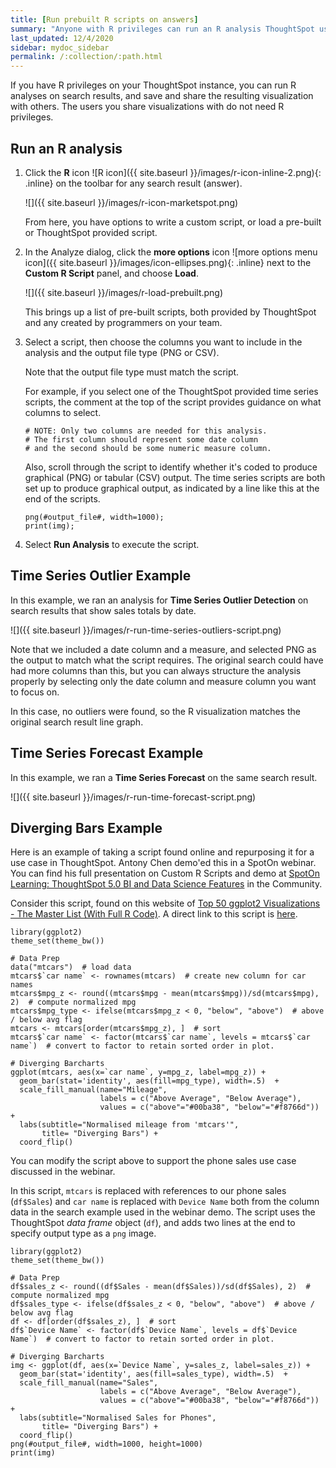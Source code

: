 ```yaml
---
title: [Run prebuilt R scripts on answers]
summary: "Anyone with R privileges can run an R analysis ThoughtSpot using provided scripts, you don't need to be an expert. "
last_updated: 12/4/2020
sidebar: mydoc_sidebar
permalink: /:collection/:path.html
---
```


If you have R privileges on your ThoughtSpot instance, you can run R analyses on
search results, and save and share the resulting visualization with others. The
users you share visualizations with do not need R privileges.

## Run an R analysis

1.  Click the **R** icon ![R icon]({{ site.baseurl }}/images/r-icon-inline-2.png){: .inline}
on the toolbar for any search result (answer).

    ![]({{ site.baseurl }}/images/r-icon-marketspot.png)

    From here, you have options to write a custom script, or load a pre-built or
    ThoughtSpot provided script.

2. In the Analyze dialog, click the **more options** icon ![more options menu icon]({{ site.baseurl }}/images/icon-ellipses.png){: .inline} next to the **Custom R Script** panel, and choose **Load**.

    ![]({{ site.baseurl }}/images/r-load-prebuilt.png)

    This brings up a list of pre-built scripts, both provided by ThoughtSpot and any created by programmers on your team.

4. Select a script, then choose the columns you want to include in the analysis and the output file type (PNG or CSV).

    Note that the output file type must match the script.

    For example, if you select one of the ThoughtSpot provided time series
    scripts, the comment at the top of the script provides guidance on what
    columns to select.

    ```
    # NOTE: Only two columns are needed for this analysis.
    # The first column should represent some date column
    # and the second should be some numeric measure column.
    ```

    Also, scroll through the script to identify whether it's coded to produce
    graphical (PNG) or tabular (CSV) output. The time series scripts are both set up
    to produce graphical output, as indicated by a line like this at the end of the
    scripts.

    ```
    png(#output_file#, width=1000);
    print(img);
    ```

5. Select **Run Analysis** to execute the script.

## Time Series Outlier Example

In this example, we ran an analysis for **Time Series Outlier Detection** on
search results that show sales totals by date.

![]({{ site.baseurl }}/images/r-run-time-series-outliers-script.png)

Note that we included a date column and a measure, and selected PNG as the
output to match what the script requires. The original search could have had
more columns than this, but you can always structure the analysis properly
by selecting only the date column and measure column you want to focus on.

In this case, no outliers were found, so the R visualization matches the
original search result line graph.

## Time Series Forecast Example

In this example, we ran a **Time Series Forecast** on the same search result.

![]({{ site.baseurl }}/images/r-run-time-forecast-script.png)

## Diverging Bars Example

Here is an example of taking a script found online and repurposing it for a use
case in ThoughtSpot. Antony Chen demo'ed this in a SpotOn webinar. You can find
his full presentation on Custom R Scripts and demo at
[SpotOn Learning: ThoughtSpot 5.0 BI and Data Science Features](https://community.thoughtspot.com/t/m2dftj)
in the Community.

Consider this script, found on this website of [Top 50 ggplot2 Visualizations - The Master List (With Full R Code)](http://r-statistics.co/Top50-Ggplot2-Visualizations-MasterList-R-Code.html). A direct link to this script is [here](http://r-statistics.co/Top50-Ggplot2-Visualizations-MasterList-R-Code.html#Diverging%20Bars).
```
library(ggplot2)
theme_set(theme_bw())  

# Data Prep
data("mtcars")  # load data
mtcars$`car name` <- rownames(mtcars)  # create new column for car names
mtcars$mpg_z <- round((mtcars$mpg - mean(mtcars$mpg))/sd(mtcars$mpg), 2)  # compute normalized mpg
mtcars$mpg_type <- ifelse(mtcars$mpg_z < 0, "below", "above")  # above / below avg flag
mtcars <- mtcars[order(mtcars$mpg_z), ]  # sort
mtcars$`car name` <- factor(mtcars$`car name`, levels = mtcars$`car name`)  # convert to factor to retain sorted order in plot.

# Diverging Barcharts
ggplot(mtcars, aes(x=`car name`, y=mpg_z, label=mpg_z)) +
  geom_bar(stat='identity', aes(fill=mpg_type), width=.5)  +
  scale_fill_manual(name="Mileage",
                    labels = c("Above Average", "Below Average"),
                    values = c("above"="#00ba38", "below"="#f8766d")) +
  labs(subtitle="Normalised mileage from 'mtcars'",
       title= "Diverging Bars") +
  coord_flip()
```

You can modify the script above to support the phone sales use case discussed in
the webinar.

In this script, `mtcars` is replaced with references to our phone sales
(`df$Sales`) and `car name` is replaced with `Device Name` both from the column
data in the search example used in the webinar demo. The script uses the
ThoughtSpot _data frame_ object (`df`), and adds two lines at the end to specify
output type as a `png` image.

```
library(ggplot2)
theme_set(theme_bw())  

# Data Prep
df$sales_z <- round((df$Sales - mean(df$Sales))/sd(df$Sales), 2)  # compute normalized mpg
df$sales_type <- ifelse(df$sales_z < 0, "below", "above")  # above / below avg flag
df <- df[order(df$sales_z), ]  # sort
df$`Device Name` <- factor(df$`Device Name`, levels = df$`Device Name`)  # convert to factor to retain sorted order in plot.

# Diverging Barcharts
img <- ggplot(df, aes(x=`Device Name`, y=sales_z, label=sales_z)) +
  geom_bar(stat='identity', aes(fill=sales_type), width=.5)  +
  scale_fill_manual(name="Sales",
                    labels = c("Above Average", "Below Average"),
                    values = c("above"="#00ba38", "below"="#f8766d")) +
  labs(subtitle="Normalised Sales for Phones",
       title= "Diverging Bars") +
  coord_flip()
png(#output_file#, width=1000, height=1000)
print(img)

```

